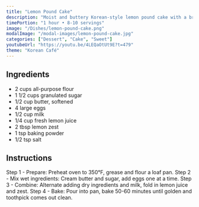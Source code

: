 ```yaml
---
title: "Lemon Pound Cake"
description: "Moist and buttery Korean-style lemon pound cake with a bright citrus flavor. Perfect afternoon treat with coffee or tea."
timePortion: "1 hour • 8-10 servings"
image: "/Dishes/lemon-pound-cake.png"
modalImage: "/modal-images/lemon-pound-cake.jpg"
categories: ["Dessert", "Cake", "Sweet"]
youtubeUrl: "https://youtu.be/4LEQaOtUt9E?t=479"
theme: "Korean Café"
---
```


## Ingredients
- 2 cups all-purpose flour
- 1 1/2 cups granulated sugar
- 1/2 cup butter, softened
- 4 large eggs
- 1/2 cup milk
- 1/4 cup fresh lemon juice
- 2 tbsp lemon zest
- 1 tsp baking powder
- 1/2 tsp salt

## Instructions
Step 1 - Prepare: Preheat oven to 350°F, grease and flour a loaf pan.
Step 2 - Mix wet ingredients: Cream butter and sugar, add eggs one at a time.
Step 3 - Combine: Alternate adding dry ingredients and milk, fold in lemon juice and zest.
Step 4 - Bake: Pour into pan, bake 50-60 minutes until golden and toothpick comes out clean.